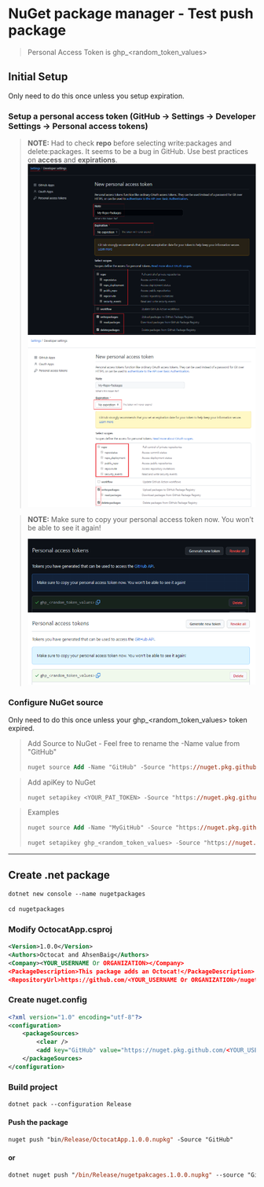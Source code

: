 # NuGet package manager - Test push package

> Personal Access Token is ghp_<random_token_values>

## Initial Setup
Only need to do this once unless you setup expiration.
### Setup a personal access token (GitHub -> Settings -> Developer Settings -> Personal access tokens)

> **NOTE:** Had to check **repo** before selecting write:packages and delete:packages. It seems to be a bug in GitHub. Use best practices on **access** and **expirations**.
![PAT Screenshot](images/GitHub-personal_access_token_dark.png#gh-dark-mode-only)
![PAT Screenshot](images/GitHub-personal_access_token_light.png#gh-light-mode-only)

> **NOTE:** Make sure to copy your personal access token now. You won’t be able to see it again!
>
>![PAT Key Screenshot](images/GitHub-personal_access_token_key_dark.png#gh-dark-mode-only)
>![PAT Key Screenshot](images/GitHub-personal_access_token_key_light.png#gh-light-mode-only)

### Configure NuGet source

Only need to do this once unless your ghp_<random_token_values> token expired.

> Add Source to NuGet - Feel free to rename the -Name value from "GitHub"
>```ps
>nuget source Add -Name "GitHub" -Source "https://nuget.pkg.github.com/<YOUR_USERNAME Or ORGANIZATION>/index.json" -UserName <YOUR_USERNAME> -Password ghp_<random_token_values>
>```

> Add apiKey to NuGet
>```ps
>nuget setapikey <YOUR_PAT_TOKEN> -Source "https://nuget.pkg.github.com/<YOUR_USERNAME Or ORGANIZATION>/index.json"
>```

> Examples
>```ps
>nuget source Add -Name "MyGitHub" -Source "https://nuget.pkg.github.com/AhsenBaig/index.json" -UserName AhsenBaig -Password ghp_<random_token_values>
>```
>```ps
>nuget setapikey ghp_<random_token_values> -Source "https://nuget.pkg.github.com/AhsenBaig/index.json"
>```

---
## Create .net package
```ps
dotnet new console --name nugetpackages
```

```ps
cd nugetpackages
```
### Modify OctocatApp.csproj

```xml
<Version>1.0.0</Version>
<Authors>Octocat and AhsenBaig</Authors>
<Company><YOUR_USERNAME Or ORGANIZATION></Company>
<PackageDescription>This package adds an Octocat!</PackageDescription>
<RepositoryUrl>https://github.com/<YOUR_USERNAME Or ORGANIZATION>/nugetpackages</RepositoryUrl>
```

### Create nuget.config
```xml
<?xml version="1.0" encoding="utf-8"?>
<configuration>
    <packageSources>
        <clear />
        <add key="GitHub" value="https://nuget.pkg.github.com/<YOUR_USERNAME Or ORGANIZATION>/index.json" />
    </packageSources>
</configuration>
```

### Build project
```ps
dotnet pack --configuration Release
```

#### Push the package
```ps
nuget push "bin/Release/OctocatApp.1.0.0.nupkg" -Source "GitHub"
```

#### or

```ps
dotnet nuget push "/bin/Release/nugetpakcages.1.0.0.nupkg" --source "GitHub"
```
